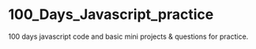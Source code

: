 # 100_Days_Javascript_practice
 100 days javascript code and basic mini projects & questions for practice.
